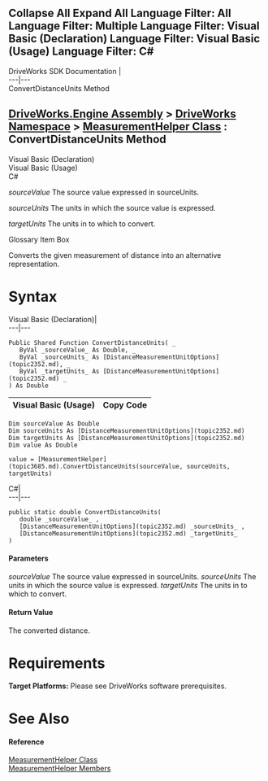 Collapse All Expand All Language Filter: All  Language Filter: Multiple  Language Filter: Visual Basic (Declaration) Language Filter: Visual Basic (Usage) Language Filter: C#  
---  
DriveWorks SDK Documentation  |   
---|---  
ConvertDistanceUnits Method   
  
[DriveWorks.Engine Assembly](topic2156.md) > [DriveWorks Namespace](topic2159.md) > [MeasurementHelper Class](topic3685.md) : ConvertDistanceUnits Method  
---  
  
Visual Basic (Declaration)    
Visual Basic (Usage)    
C# 

_sourceValue_
    The source value expressed in sourceUnits.

_sourceUnits_
    The units in which the source value is expressed.

_targetUnits_
    The units in to which to convert.

Glossary Item Box

Converts the given measurement of distance into an alternative representation. 

# Syntax

Visual Basic (Declaration)|   
---|---  
      
    
    Public Shared Function ConvertDistanceUnits( _
       ByVal _sourceValue_ As Double, _
       ByVal _sourceUnits_ As [DistanceMeasurementUnitOptions](topic2352.md), _
       ByVal _targetUnits_ As [DistanceMeasurementUnitOptions](topic2352.md) _
    ) As Double  
  
Visual Basic (Usage)| Copy Code  
---|---  
      
    
    Dim sourceValue As Double
    Dim sourceUnits As [DistanceMeasurementUnitOptions](topic2352.md)
    Dim targetUnits As [DistanceMeasurementUnitOptions](topic2352.md)
    Dim value As Double
     
    value = [MeasurementHelper](topic3685.md).ConvertDistanceUnits(sourceValue, sourceUnits, targetUnits)  
  
C#|   
---|---  
      
    
    public static double ConvertDistanceUnits( 
       double _sourceValue_ ,
       [DistanceMeasurementUnitOptions](topic2352.md) _sourceUnits_ ,
       [DistanceMeasurementUnitOptions](topic2352.md) _targetUnits_
    )  
  
#### Parameters

 _sourceValue_
    The source value expressed in sourceUnits.
_sourceUnits_
    The units in which the source value is expressed.
_targetUnits_
    The units in to which to convert.

#### Return Value

The converted distance.

# Requirements

**Target Platforms:** Please see DriveWorks software prerequisites.

# See Also

#### Reference

[MeasurementHelper Class](topic3685.md)   
[MeasurementHelper Members](topic3686.md)


